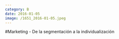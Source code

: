 ```yaml
--- 
category: B 
date: 2016-01-05 
image: /1651_2016-01-05.jpeg 
--- 
```


#Marketing - De la segmentación a la individualización